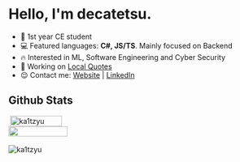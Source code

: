 # Hello, I'm decatetsu.

- 📕 1st year CE student
- 💻 Featured languages: **C#, JS/TS**. Mainly focused on Backend
- 🔥 Interested in ML, Software Engineering and Cyber Security
- 🚀 Working on [Local Quotes](https://github.com/ka1tzyu/local-quotes)
- 😌 Contact me: [Website](https://decatetsu.tech/) | [LinkedIn](https://www.linkedin.com/in/ka1tzyu)

## Github Stats
<div style="display:flex;flex-direction:column;">

<img src="https://github-readme-stats.vercel.app/api?username=decatetsu&show_icons=true&theme=gotham&`show_icons=true&include_all_commits=true&count_private=true&show_owner=true" alt="ka1tzyu" width="45%" align="right"/>
<img src="https://github-readme-streak-stats.herokuapp.com/?user=decatetsu&theme=dark" width="48%" >
</div>
<br/>
<img src="https://activity-graph.herokuapp.com/graph?username=decatetsu&bg_color=000000&color=4fff67&line=4fff67&point=ffffff&area=true&hide_border=true" alt="ka1tzyu" align="center"/>
